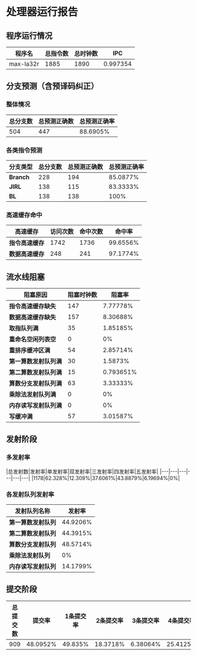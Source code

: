 # 处理器运行报告
## 程序运行情况
|程序名|总指令数|总时钟数|IPC|
|---|---|---|---|
|max-la32r|1885|1890|0.997354|

## 分支预测（含预译码纠正）
### 整体情况
|总分支数|总预测正确数|总预测正确率|
|---|---|---|
|504|447|88.6905%|

### 各类指令预测
|分支类型|总分支数|总预测正确数|总预测正确率|
|---|---|---|---|
|**Branch**| 228 | 194 | 85.0877%|
|**JIRL**| 138 | 115 | 83.3333%|
|**BL**| 138 | 138 | 100%|

### 高速缓存命中
|高速缓存|访问次数|命中次数|命中率|
|---|---|---|---|
|**指令高速缓存**| 1742 | 1736 | 99.6556%|
|**数据高速缓存**| 248 | 241 | 97.1774%|
## 流水线阻塞
|阻塞原因|阻塞时钟数|阻塞率|
|---|---|---|
|**指令高速缓存缺失**| 147 | 7.77778%|
|**数据高速缓存缺失**| 157 | 8.30688%|
|**取指队列满**| 35 | 1.85185%|
|**重命名空闲列表空**|0 | 0%|
|**重排序缓冲区满**|54 | 2.85714%|
|**第一算数发射队列满**|30 | 1.5873%|
|**第二算数发射队列满**|15 | 0.793651%|
|**算数分支发射队列满**|63 | 3.33333%|
|**乘除法发射队列满**|0 | 0%|
|**内存读写发射队列满**|0 | 0%|
|**写缓冲满**|57 | 3.01587%|

## 发射阶段
### 多发射率
|总发射数|发射率|单发射率|双发射率|三发射率|四发射率|五发射率|
|---|---|---|---|---|---|
|1178|62.328%|12.309%|37.6061%|43.8879%|6.19694%|0%|

### 各发射队列发射率
|发射队列名称|发射率|
|---|---|
|**第一算数发射队列**|44.9206%|
|**第二算数发射队列**|44.3915%|
|**算数分支发射队列**|48.5714%|
|**乘除法发射队列**|0%|
|**内存读写发射队列**|14.1799%|

## 提交阶段
|总提交数|提交率|1条提交率|2条提交率|3条提交率|4条提交率|
|---|---|---|---|---|---|
|909|48.0952%|49.835%|18.3718%|6.38064%|25.4125%|
